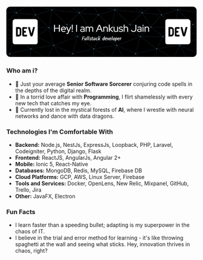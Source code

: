 ![logo](AnkushTechDev-github-header-image.png)

### Who am i?
- 🔭 Just your average **Senior Software Sorcerer** conjuring code spells in the depths of the digital realm.
- 🌱 In a torrid love affair with **Programming**, I flirt shamelessly with every new tech that catches my eye.
- :seedling: Currently lost in the mystical forests of **AI**, where I wrestle with neural networks and dance with data dragons.

### Technologies I'm Comfortable With
- **Backend:** Node.js, NestJs, ExpressJs, Loopback, PHP, Laravel, Codeigniter, Python, Django, Flask
- **Frontend:** ReactJS, AngularJs, Angular 2+
- **Mobile:** Ionic 5, React-Native
- **Databases:** MongoDB, Redis, MySQL, Firebase DB
- **Cloud Platforms:** GCP, AWS, Linux Server, Firebase
- **Tools and Services:** Docker, OpenLens, New Relic, Mixpanel, GitHub, Trello, Jira
- **Other:** JavaFX, Electron

### Fun Facts
- I learn faster than a speeding bullet; adapting is my superpower in the chaos of IT.
- I believe in the trial and error method for learning - it's like throwing spaghetti at the wall and seeing what sticks. Hey, innovation thrives in chaos, right?
